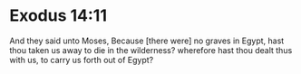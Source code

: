 # Exodus 14:11

And they said unto Moses, Because [there were] no graves in Egypt, hast thou taken us away to die in the wilderness? wherefore hast thou dealt thus with us, to carry us forth out of Egypt?